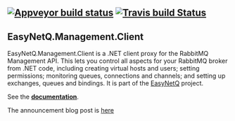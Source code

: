 [![Appveyor build status](https://ci.appveyor.com/api/projects/status/s3a158jwtxgwco90/branch/master?svg=true)](https://ci.appveyor.com/api/projects/status/s3a158jwtxgwco90/branch/master)
[![Travis build Status](https://travis-ci.org/EasyNetQ/EasyNetQ.Management.Client.svg?branch=master)](https://travis-ci.org/EasyNetQ/EasyNetQ.Management.Client)
----------

## EasyNetQ.Management.Client

EasyNetQ.Management.Client is a .NET client proxy for the RabbitMQ Management API. This lets you control all aspects for your
RabbitMQ broker from .NET code, including creating virtual hosts and users; setting permissions; monitoring queues, 
connections and channels; and setting up exchanges, queues and bindings. It is part of the [EasyNetQ](http://easynetq.com) project.

See the **[documentation](https://github.com/EasyNetQ/EasyNetQ/wiki/Management-API-Introduction)**.

The announcement blog post is [here](http://mikehadlow.blogspot.co.uk/2012/11/a-c-net-client-proxy-for-rabbitmq.html)
